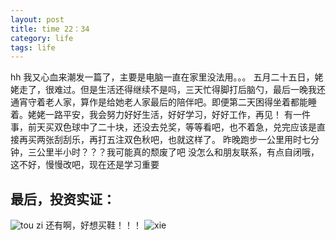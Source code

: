 ```yaml
---
layout: post
title: time 22：34
category: life
tags: life 
---
```

hh 我又心血来潮发一篇了，主要是电脑一直在家里没法用。。。
五月二十五日，姥姥走了，很难过。但是生活还得继续不是吗，三天忙得脚打后脑勺，最后一晚我还通宵守着老人家，算作是给她老人家最后的陪伴吧。即便第二天困得坐着都能睡着。姥姥一路平安，我会努力好好生活，好好学习，好好工作，再见！
有一件事，前天买双色球中了二十块，还没去兑奖，等等看吧，也不着急，兑完应该是直接再买两张刮刮乐，再打五注双色秋吧，也就这样了。
昨晚跑步一公里用时七分钟，三公里半小时？？？我可能真的颓废了吧
没怎么和朋友联系，有点自闭哦，这不好，慢慢改吧，现在还是学习重要
## 最后，投资实证：
![tou zi](https://pic.yupoo.com/huayong/cfb7ead5/2a09e640.png)
还有啊，好想买鞋！！！
![xie](https://pic.yupoo.com/huayong/d2169f6f/540e43ad.png)
